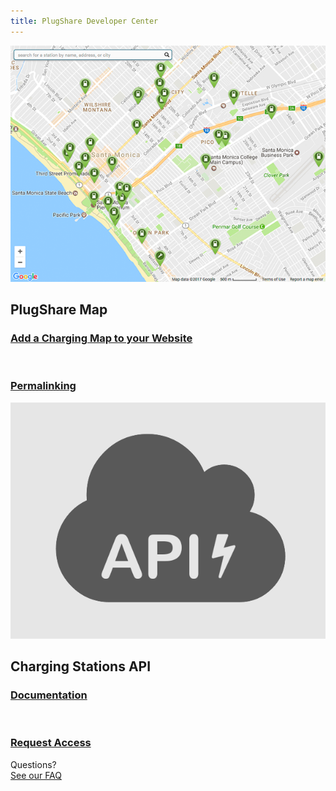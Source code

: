 ```yaml
---
title: PlugShare Developer Center
---
```

<!-- frontmatter breaks this page for some reason -->
<div id="index">
  <section id="map">
    <a href="embed">
      <img src="embed.png">
    </a>
    <h2>PlugShare Map</h2>
    <a href="embed"><h3>Add a Charging Map to your Website</h3></a><br>
    <a href="permalink"><h3>Permalinking</h3></a>
  </section>
  <section id="api">
    <a href="docs">
      <img src="api.png">
    </a>
    <h2>Charging Stations API</h2>
    <a href="docs"><h3>Documentation</h3></a><br>
    <a href="access"><h3>Request Access</h3></a>
  </section>
  <div id="cta">
    <div class="prompt">
      Questions?
    </div>
    <a href="https://recargo.freshdesk.com/support/solutions/folders/29000052288">
      <div class="button">
        See our FAQ
      </div>
    </a>
  </div>
</div>